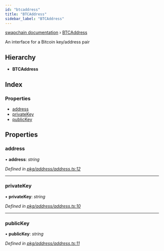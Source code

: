 ```yaml
---
id: "btcaddress"
title: "BTCAddress"
sidebar_label: "BTCAddress"
---
```


[swapchain documentation](../globals.md) › [BTCAddress](btcaddress.md)

An interface for a Bitcoin key/address pair

## Hierarchy

- **BTCAddress**

## Index

### Properties

- [address](btcaddress.md#address)
- [privateKey](btcaddress.md#privatekey)
- [publicKey](btcaddress.md#publickey)

## Properties

### address

• **address**: _string_

_Defined in [pkg/address/address.ts:12](https://github.com/chronark/swapchain/blob/c023355/src/pkg/address/address.ts#L12)_

---

### privateKey

• **privateKey**: _string_

_Defined in [pkg/address/address.ts:10](https://github.com/chronark/swapchain/blob/c023355/src/pkg/address/address.ts#L10)_

---

### publicKey

• **publicKey**: _string_

_Defined in [pkg/address/address.ts:11](https://github.com/chronark/swapchain/blob/c023355/src/pkg/address/address.ts#L11)_
